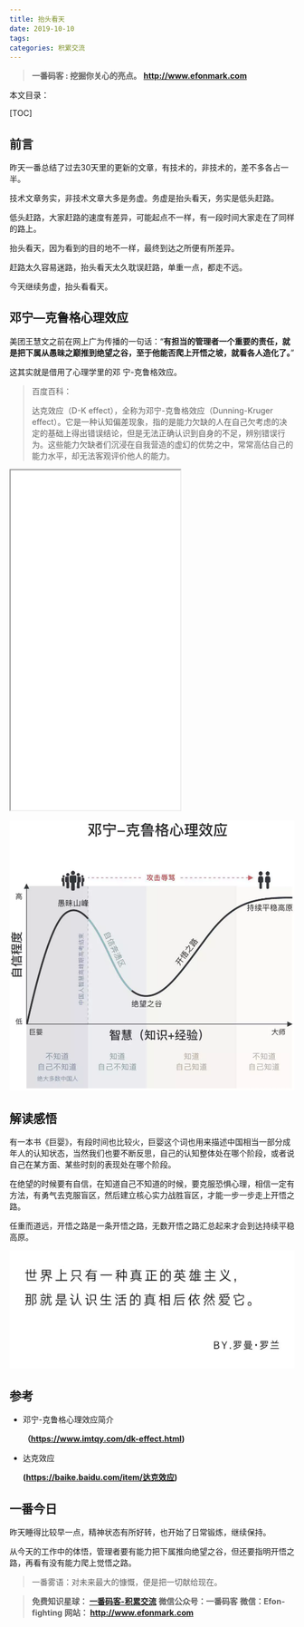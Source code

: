 ```yaml
---
title: 抬头看天
date: 2019-10-10
tags: 
categories: 积累交流
---
```


> **一番码客 : 挖掘你关心的亮点。**
> **http://www.efonmark.com**

本文目录：

[TOC]

## 前言

昨天一番总结了过去30天里的更新的文章，有技术的，非技术的，差不多各占一半。

技术文章务实，非技术文章大多是务虚。务虚是抬头看天，务实是低头赶路。

低头赶路，大家赶路的速度有差异，可能起点不一样，有一段时间大家走在了同样的路上。

抬头看天，因为看到的目的地不一样，最终到达之所便有所差异。

赶路太久容易迷路，抬头看天太久耽误赶路，单重一点，都走不远。

今天继续务虚，抬头看看天。

<!--more-->

## 邓宁—克鲁格心理效应

美团王慧文之前在网上广为传播的一句话：“**有担当的管理者一个重要的责任，就是把下属从愚昧之巅推到绝望之谷，至于他能否爬上开悟之坡，就看各人造化了。**”

这其实就是借用了心理学里的邓 宁-克鲁格效应。

> 百度百科：
>
> 达克效应（D-K effect），全称为邓宁-克鲁格效应（Dunning-Kruger effect）。它是一种认知偏差现象，指的是能力欠缺的人在自己欠考虑的决定的基础上得出错误结论，但是无法正确认识到自身的不足，辨别错误行为。这些能力欠缺者们沉浸在自我营造的虚幻的优势之中，常常高估自己的能力水平，却无法客观评价他人的能力。 

<iframe src= "2019-10-10-抬头看天/达克效应_百度百科.mp4" height=600></iframe>



![1570718924657](2019-10-10-抬头看天/taitou01.png)

## 解读感悟

有一本书《巨婴》，有段时间也比较火，巨婴这个词也用来描述中国相当一部分成年人的认知状态，当然我们也要不断反思，自己的认知整体处在哪个阶段，或者说自己在某方面、某些时刻的表现处在哪个阶段。

在绝望的时候要有自信，在知道自己不知道的时候，要克服恐惧心理，相信一定有方法，有勇气去克服盲区，然后建立核心实力战胜盲区，才能一步一步走上开悟之路。

任重而道远，开悟之路是一条开悟之路，无数开悟之路汇总起来才会到达持续平稳高原。

![1570718924657](2019-10-10-抬头看天/真正英雄.png)

## 参考

* 邓宁-克鲁格心理效应简介

  **（https://www.imtqy.com/dk-effect.html)**

* 达克效应

  **(https://baike.baidu.com/item/达克效应)**

## 一番今日

昨天睡得比较早一点，精神状态有所好转，也开始了日常锻炼，继续保持。

从今天的工作中的体悟，管理者要有能力把下属推向绝望之谷，但还要指明开悟之路，再看有没有能力爬上觉悟之路。



> 一番雾语：对未来最大的慷慨，便是把一切献给现在。



> **免费知识星球： [一番码客-积累交流]([wwww](https://t.zsxq.com/NRVBURr))**
> **微信公众号：一番码客**
> **微信：Efon-fighting**
> **网站： http://www.efonmark.com**